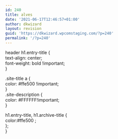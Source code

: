```yaml
---
id: 240
title: alves
date: '2021-06-17T12:46:57+01:00'
author: dkwizard
layout: revision
guid: 'https://dkwizard.wpcomstaging.com/?p=240'
permalink: '/?p=240'
---
```


header h1.entry-title {  
text-align: center;  
font-weight: bold !important;  
}

.site-title a {  
 color: #ffe500 !important;  
}  
.site-description {  
 color: #FFFFFF!important;  
}

h1.entry-title, h1.archive-title {  
 color:#ffe500 ;  
};  
}
